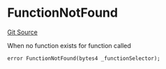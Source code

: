# FunctionNotFound
[Git Source](https://github.com/thrackle-io/tron/blob/56352a4526d6a87b8ae2304732a66802674fba29/src/client/token/handler/diamond/HandlerDiamond.sol)

When no function exists for function called


```solidity
error FunctionNotFound(bytes4 _functionSelector);
```

